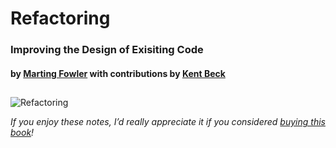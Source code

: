 # Refactoring

### Improving the Design of Exisiting Code

#### by [Marting Fowler](https://www.goodreads.com/author/show/25215.Martin_Fowler) with contributions by [Kent Beck](https://www.goodreads.com/author/show/25211.Kent_Beck)

##

![Refactoring](https://m.media-amazon.com/images/I/71e6ndHEwqL._SL1500_.jpg "Refactoring cover")


*If you enjoy these notes, I’d really appreciate it if you considered [buying this book](https://www.amazon.com/Refactoring-Improving-Existing-Addison-Wesley-Signature/dp/0134757599)!*